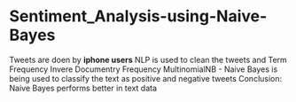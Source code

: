 # Sentiment_Analysis-using-Naive-Bayes
Tweets are doen by **iphone users**
NLP is used to clean the tweets and Term Frequency Invere Documentry Frequency
MultinomialNB - Naive Bayes is being used to classify the text as positive and negative tweets
Conclusion: Naive Bayes performs better in text data
